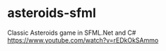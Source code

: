 # asteroids-sfml
 Classic Asteroids game in SFML.Net and C#
 https://www.youtube.com/watch?v=rEDkOkSAmmo
